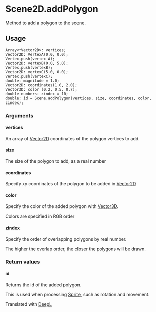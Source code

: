 # Scene2D.addPolygon

Method to add a polygon to the scene.

## Usage

```
Array<*Vector2D>: vertices;
Vector2D: VertexA(0.0, 0.0);
Vertex.push(vertex A);
Vector2D: vertexB(0.0, 5.0);
Vertex.push(vertexB);
Vector2D: vertexC(5.0, 0.0);
Vertex.push(vertexC);
double: magnitude = 1.0;
Vector2D: coordinates(1.0, 2.0);
Vector3D: color (0.2, 0.5, 0.7);
double numbers: zindex = 10;
double: id = Scene.addPolygon(vertices, size, coordinates, color, zindex);
```

### Arguments

#### vertices

An array of [Vector2D](/lib/math/vec2) coordinates of the polygon vertices to add.

#### size

The size of the polygon to add, as a real number

#### coordinates

Specify xy coordinates of the polygon to be added in [Vector2D](/lib/math/vec2)

#### color

Specify the color of the added polygon with [Vector3D](/lib/math/vec3).

Colors are specified in RGB order

#### zindex

Specify the order of overlapping polygons by real number.

The higher the overlap order, the closer the polygons will be drawn.

### Return values

#### id

Returns the id of the added polygon.

This is used when processing [Sprite](/lib/2d/sprite/index), such as rotation and movement.

Translated with [DeepL](https://www.deepl.com/translator)
